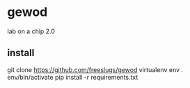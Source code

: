 # gewod
lab on a chip 2.0

## install 
git clone https://github.com/freeslugs/gewod
virtualenv env 
. env/bin/activate 
pip install -r requirements.txt